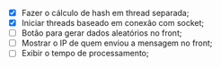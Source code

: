 - [x] Fazer o cálculo de hash em thread separada;
- [x] Iniciar threads baseado em conexão com socket;
- [ ] Botão para gerar dados aleatórios no front;
- [ ] Mostrar o IP de quem enviou a mensagem no front;
- [ ] Exibir o tempo de processamento;